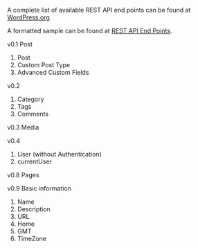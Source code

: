 A complete list of available REST API end points can be found at [WordPress.org](https://wordpress.org/wp-json/). 

A formatted sample can be found at [REST API End Points](rest-api-end-points.md).

v0.1 Post

1. Post
1. Custom Post Type
  1. Advanced Custom Fields
  
v0.2

1. Category
1. Tags
1. Comments

v0.3 Media

v0.4

1. User (without Authentication)
1. currentUser

v0.8 Pages

v0.9 Basic information

1. Name
1. Description
1. URL
1. Home
1. GMT
1. TimeZone
